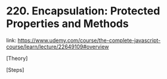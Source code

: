 # 220. Encapsulation: Protected Properties and Methods

link: https://www.udemy.com/course/the-complete-javascript-course/learn/lecture/22649109#overview

[Theory]







[Steps]

